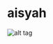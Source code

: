 # aisyah
![alt tag](#http://www.google.com/imgres?imgurl=https://myfiction370.files.wordpress.com/2014/06/wpid-large2.jpg&imgrefurl=https://myfiction370.wordpress.com/2014/06/26/6-drabble-sooyoung-with-exo-k-kiss/&h=500&w=500&tbnid=g6N4exbmYzOPDM:&zoom=1&docid=Hyi47El6m_d0SM&ei=Qd9UVb-pCo-8uATs14GwBQ&tbm=isch&client=ubuntu&ved=0CCsQMygJMAk#)
